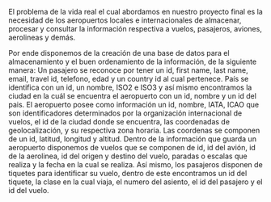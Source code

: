 El problema de la vida real el cual abordamos en nuestro proyecto final es la necesidad de los aeropuertos locales e 
internacionales de almacenar, procesar y consultar la información respectiva a vuelos, pasajeros, aviones, aerolineas y demás.

Por ende disponemos de la creación de una base de datos para el almacenamiento y el buen ordenamiento de la información, de la
siguiente manera: Un pasajero se reconoce por tener un id, first name, last name, email, travel id, telefono, edad y un country id
al cual pertenece. País se identifica con un id, un nombre, ISO2 e ISO3 y así mismo encontramos la ciudad en la cuál se encuentra el 
aeropuerto con un id, nombre y un id del pais. El aeropuerto posee como información un id, nombre, IATA, ICAO que son identificadores
determinados por la organización internacional de vuelos, el id de la ciudad donde se encuentra, las coordenadas de geolocalización, y 
su respectiva zona horaria. Las coordenas se componen de un id, latitud, longitud y altitud. Dentro de la información que guarda un 
aeropuerto disponemos de vuelos que se componen de id, id del avión, id de la aerolinea, id del origen y destino del vuelo, paradas o 
escalas que realiza y la fecha en la cual se realiza. Así mismo, los pasajeros disponen de tiquetes para identificar su vuelo, dentro de
este encontramos un id del tiquete, la clase en la cual viaja, el numero del asiento, el id del pasajero y el id del vuelo. 
